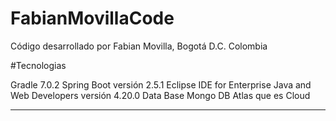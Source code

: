 # FabianMovillaCode
Código desarrollado por Fabian Movilla, Bogotá D.C. Colombia

#Tecnologias

Gradle 7.0.2
Spring Boot versión 2.5.1
Eclipse IDE for Enterprise Java and Web Developers versión 4.20.0
Data Base Mongo DB Atlas que es Cloud
****
